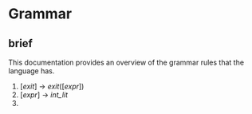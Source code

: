 # Grammar

## brief

This documentation provides an overview of the grammar rules that the language has.

1. [*exit*] -> *exit*([*expr*])
2. [*expr*] -> *int_lit*
3. 
